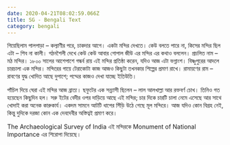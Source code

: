 ```yaml
---
date: 2020-04-21T08:02:59.066Z
title: SG - Bengali Text
category: bengali
---
```

<!--StartFragment-->

গিয়েছিলাম পালপাড়া – কল্যাণীর পরে, চাকদার আগে। একটা মন্দির দেখতে। কেউ বলতে পারে না, কিসের মন্দির ছিল এটা – শিব না কালী। গঠনশৈলী দেখে কেউ কেউ আবার গোপাল জীউ এর মন্দির এর কথাও বললেন। প্রচলিত নাম – মঠ মন্দির। ১৮০০ সালের আশেপাশে গন্ধর্ব রায় এই মন্দির প্রতিষ্ঠা করেন, যদিও আজ এটা ভগ্নাংশ। বিষ্ণুপুরের আদলে চারচালা এক মন্দির। মন্দিরের গায়ে টেরাকোটা কাজ আজও কিছুটা তখনকার শিল্পের প্রমাণ রাখে। রামায়ণের রাম – রাবণের যুদ্ধ খোদিত আছে দুপাশে; পদ্মের কাজও দেখা যাচ্ছে ইতিউতি।

পাঁচিল দিয়ে ঘেরা এই মন্দির আজ ব্রাত্য। ছফুটের এক সন্ন্যাসী ছিলেন – লাল আলখাল্লা আর রক্তবর্ণ চোখ। তিনিও গত হয়েছেন কিছুদিন হল। সরু ইটের বেদীর ওপর দাড়িয়ে আছে এই মন্দির; চার দিকে চারটি চালা নেমে এসেছে আর সাথে খোদাই করা অনেক কারুকার্য। একদম সামনে আটটি ধাপের সিঁড়ি উঠে গেছে মূল মন্দিরে। আজ যদিও কোন বিগ্রহ নেই, কিন্তু দুদিকে দরজা কোন এক দেবদেবীর অস্তিত্বই প্রমাণ করে।

The Archaeological Survey of India এই মন্দিরকে Monument of National Importance এর শিরোপা দিয়েছে।

<!--EndFragment-->